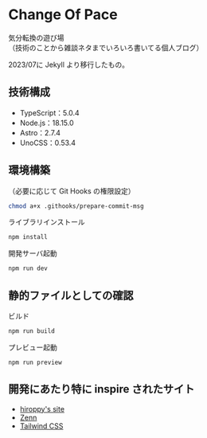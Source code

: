# Change Of Pace
気分転換の遊び場  
（技術のことから雑談ネタまでいろいろ書いてる個人ブログ）

2023/07に Jekyll より移行したもの。

## 技術構成
- TypeScript：5.0.4
- Node.js：18.15.0
- Astro：2.7.4
- UnoCSS：0.53.4

## 環境構築
（必要に応じて Git Hooks の権限設定）
```bash
chmod a+x .githooks/prepare-commit-msg
```

ライブラリインストール
```bash
npm install
```

開発サーバ起動
```bash
npm run dev
```

## 静的ファイルとしての確認
ビルド
```bash
npm run build
```

プレビュー起動
```bash
npm run preview
```

## 開発にあたり特に inspire されたサイト
- [hiroppy's site](https://hiroppy.me/blog)
- [Zenn](https://zenn.dev/)
- [Tailwind CSS](https://tailwindcss.com/)
